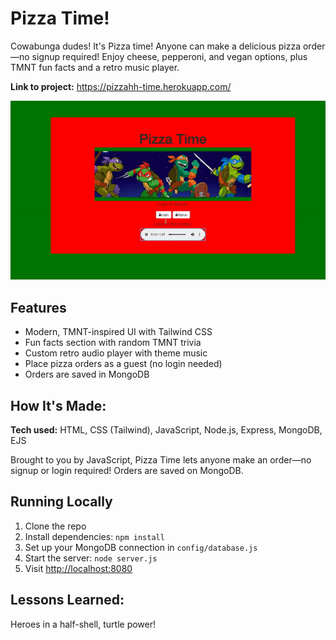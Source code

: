 # Pizza Time!
Cowabunga dudes! It's Pizza time! Anyone can make a delicious pizza order—no signup required! Enjoy cheese, pepperoni, and vegan options, plus TMNT fun facts and a retro music player.

**Link to project:** https://pizzahh-time.herokuapp.com/

![alt tag](tmnt.gif)

## Features
- Modern, TMNT-inspired UI with Tailwind CSS
- Fun facts section with random TMNT trivia
- Custom retro audio player with theme music
- Place pizza orders as a guest (no login needed)
- Orders are saved in MongoDB

## How It's Made:

**Tech used:** HTML, CSS (Tailwind), JavaScript, Node.js, Express, MongoDB, EJS

Brought to you by JavaScript, Pizza Time lets anyone make an order—no signup or login required! Orders are saved on MongoDB.

## Running Locally
1. Clone the repo
2. Install dependencies: `npm install`
3. Set up your MongoDB connection in `config/database.js`
4. Start the server: `node server.js`
5. Visit [http://localhost:8080](http://localhost:8080)

## Lessons Learned:
Heroes in a half-shell, turtle power!

<!-- ## Optimizations
*(optional)*

You don't have to include this section but interviewers *love* that you can not only deliver a final product that looks great but also functions efficiently. Did you write something then refactor it later and the result was 5x faster than the original implementation? Did you cache your assets? Things that you write in this section are **GREAT** to bring up in interviews and you can use this section as reference when studying for technical interviews! -->

<!-- ## Examples:
Take a look at these couple examples that I have in my own portfolio:

**Palettable:** https://github.com/alecortega/palettable

**Twitter Battle:** https://github.com/alecortega/twitter-battle

**Patch Panel:** https://github.com/alecortega/patch-panel


 -->
